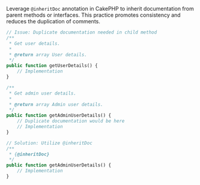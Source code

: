 Leverage `@inheritDoc` annotation in CakePHP to inherit documentation from parent methods or interfaces. This practice promotes consistency and reduces the duplication of comments.

```php
// Issue: Duplicate documentation needed in child method
/**
 * Get user details.
 *
 * @return array User details.
 */
public function getUserDetails() {
    // Implementation
}

/**
 * Get admin user details.
 *
 * @return array Admin user details.
 */
public function getAdminUserDetails() {
    // Duplicate documentation would be here
    // Implementation
}

// Solution: Utilize @inheritDoc
/**
 * {@inheritDoc}
 */
public function getAdminUserDetails() {
    // Implementation
}
```

<!-- Codacy PatPatBot reviewed: 2024-06-19T13:30:07.883Z -->
